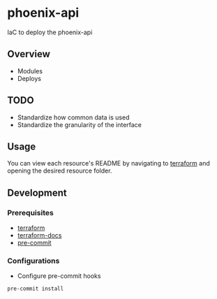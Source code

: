 # phoenix-api

 IaC to deploy the phoenix-api

## Overview

* Modules
* Deploys

## TODO
* Standardize how common data is used
* Standardize the granularity of the interface

## Usage
You can view each resource's README by navigating to [terraform](./terraform) and opening the desired resource folder.  

## Development

### Prerequisites

- [terraform](https://learn.hashicorp.com/terraform/getting-started/install#installing-terraform)
- [terraform-docs](https://github.com/segmentio/terraform-docs)
- [pre-commit](https://pre-commit.com/#install)

### Configurations

- Configure pre-commit hooks
```sh
pre-commit install
```

